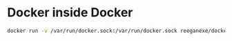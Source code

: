 # Docker inside Docker

```sh
docker run -v /var/run/docker.sock:/var/run/docker.sock reeganexe/docker-docker
```
